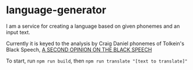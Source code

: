 # language-generator

I am a service for creating a language based on given phonemes and an input text.

Currently it is keyed to the analysis by Craig Daniel phonemes of Tolkein's Black Speech, [A SECOND OPINION ON THE BLACK SPEECH](https://folk.uib.no/hnohf/blackspeech.htm)

To start, run `npm run build`, then `npm run translate "[text to translate]"`
